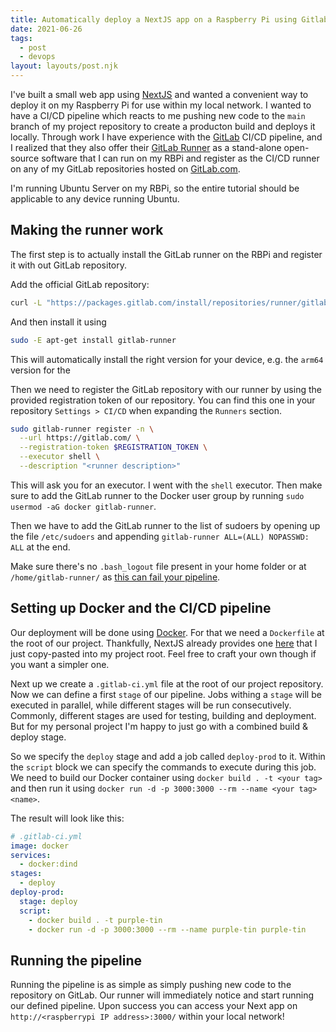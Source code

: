 ```yaml
---
title: Automatically deploy a NextJS app on a Raspberry Pi using Gitlab CI/CD
date: 2021-06-26
tags:
  - post
  - devops
layout: layouts/post.njk
---
```


I've built a small web app using [NextJS](http://nextjs.org) and wanted a convenient way to deploy it on my Raspberry Pi for use within my local network. I wanted to have a CI/CD pipeline which reacts to me pushing new code to the `main` branch of my project repository to create a producton build and deploys it locally. Through work I have experience with the [GitLab]() CI/CD pipeline, and I realized that they also offer their [GitLab Runner]() as a stand-alone open-source software that I can run on my RBPi and register as the CI/CD runner on any of my GitLab repositories hosted on [GitLab.com](gitlab.com).

I'm running Ubuntu Server on my RBPi, so the entire tutorial should be applicable to any device running Ubuntu.

## Making the runner work

The first step is to actually install the GitLab runner on the RBPi and register it with out GitLab repository.

Add the official GitLab repository:

```bash
curl -L "https://packages.gitlab.com/install/repositories/runner/gitlab-runner/script.deb.sh" | sudo bash
```

And then install it using

```bash
sudo -E apt-get install gitlab-runner
```

This will automatically install the right version for your device, e.g. the `arm64` version for the

Then we need to register the GitLab repository with our runner by using the provided registration token of our repository. You can find this one in your repository `Settings > CI/CD` when expanding the `Runners` section.

```bash
sudo gitlab-runner register -n \
  --url https://gitlab.com/ \
  --registration-token $REGISTRATION_TOKEN \
  --executor shell \
  --description "<runner description>"
```

This will ask you for an executor. I went with the `shell` executor. Then make sure to add the GitLab runner to the Docker user group by running `sudo usermod -aG docker gitlab-runner`.

Then we have to add the GitLab runner to the list of sudoers by opening up the file `/etc/sudoers` and appending `gitlab-runner ALL=(ALL) NOPASSWD: ALL` at the end.

Make sure there's no `.bash_logout` file present in your home folder or at `/home/gitlab-runner/` as [this can fail your pipeline](https://docs.gitlab.com/runner/faq/README.html#job-failed-system-failure-preparing-environment).

## Setting up Docker and the CI/CD pipeline

Our deployment will be done using [Docker](). For that we need a `Dockerfile` at the root of our project. Thankfully, NextJS already provides one [here](https://nextjs.org/docs/deployment#docker-image) that I just copy-pasted into my project root. Feel free to craft your own though if you want a simpler one.

Next up we create a `.gitlab-ci.yml` file at the root of our project repository. Now we can define a first `stage` of our pipeline. Jobs withing a `stage` will be executed in parallel, while different stages will be run consecutively. Commonly, different stages are used for testing, building and deployment. But for my personal project I'm happy to just go with a combined build & deploy stage.

So we specify the `deploy` stage and add a job called `deploy-prod` to it. Within the `script` block we can specify the commands to execute during this job. We need to build our Docker container using `docker build . -t <your tag>` and then run it using `docker run -d -p 3000:3000 --rm --name <your tag> <name>`.

The result will look like this:

```yml
# .gitlab-ci.yml
image: docker
services:
  - docker:dind
stages:
  - deploy
deploy-prod:
  stage: deploy
  script:
    - docker build . -t purple-tin
    - docker run -d -p 3000:3000 --rm --name purple-tin purple-tin
```

## Running the pipeline

Running the pipeline is as simple as simply pushing new code to the repository on GitLab. Our runner will immediately notice and start running our defined pipeline. Upon success you can access your Next app on `http://<raspberrypi IP address>:3000/` within your local network!
